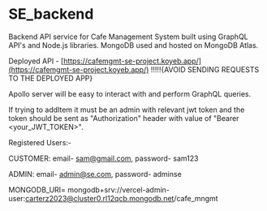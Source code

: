 # SE_backend
Backend API service for Cafe Management System built using GraphQL API's and Node.js libraries. MongoDB used and hosted on MongoDB Atlas.

Deployed API - [https://cafemgmt-se-project.koyeb.app/](https://cafemgmt-se-project.koyeb.app/)   !!!!!{AVOID SENDING REQUESTS TO THE DEPLOYED APP}

Apollo server will be easy to interact with and perform GraphQL queries.

If trying to addItem it must be an admin with relevant jwt token and the token should be sent as "Authorization" header with value of "Bearer <your_JWT_TOKEN>".



Registered Users:-

CUSTOMER: email- sam@gmail.com, password- sam123

ADMIN: email- admin@se.com, password- adminse

MONGODB_URI= mongodb+srv://vercel-admin-user:carterz2023@cluster0.rl12qcb.mongodb.net/cafe_mngmt
